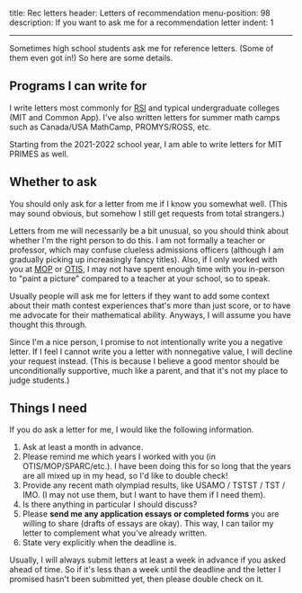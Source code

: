 title: Rec letters
header: Letters of recommendation
menu-position: 98
description: If you want to ask me for a recommendation letter
indent: 1

---

Sometimes high school students ask me for reference letters.
(Some of them even got in!)
So here are some details.

## Programs I can write for

I write letters most commonly for
[RSI](https://www.cee.org/research-science-institute)
and typical undergraduate colleges (MIT and Common App).
I've also written letters for summer math camps
such as Canada/USA MathCamp, PROMYS/ROSS, etc.

Starting from the 2021-2022 school year,
I am able to write letters for MIT PRIMES as well.

## Whether to ask

You should only ask for a letter from me if I know you somewhat well.
(This may sound obvious,
but somehow I still get requests from total strangers.)

Letters from me will necessarily be a bit unusual,
so you should think about whether I'm the right person to do this.
I am not formally a teacher or professor,
which may confuse clueless admissions officers
(although I am gradually picking up increasingly fancy titles).
Also, if I only worked with you at
[MOP](https://en.wikipedia.org/wiki/Mathematical_Olympiad_Program)
or [OTIS](otis.html), I may not have spent enough time
with you in-person to "paint a picture"
compared to a teacher at your school, so to speak.

Usually people will ask me for letters if they want to add
some context about their math contest experiences
that's more than just score,
or to have me advocate for their mathematical ability.
Anyways, I will assume you have thought this through.

Since I'm a nice person,
I promise to not intentionally write you a negative letter.
If I feel I cannot write you a letter with nonnegative value,
I will decline your request instead.
(This is because I believe a good mentor should be
unconditionally supportive, much like a parent,
and that it's not my place to judge students.)

## Things I need

If you do ask a letter for me, I would like the following information.

1. Ask at least a month in advance.
2. Please remind me which years I worked with you (in OTIS/MOP/SPARC/etc.).
  I have been doing this for so long that the years are all mixed
  up in my head, so I'd like to double check!
3. Provide any recent math olympiad results,
  like USAMO / TSTST / TST / IMO.
  (I may not use them, but I want to have them if I need them).
4. Is there anything in particular I should discuss?
5. Please **send me any application essays or completed forms**
  you are willing to share (drafts of essays are okay).
  This way, I can tailor my letter to complement
  what you've already written.
6. State very explicitly when the deadline is.

Usually, I will always submit letters
at least a week in advance if you asked ahead of time.
So if it's less than a week until the deadline and the letter I promised
hasn't been submitted yet, then please double check on it.
